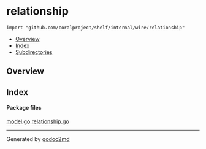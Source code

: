 

# relationship
`import "github.com/coralproject/shelf/internal/wire/relationship"`

* [Overview](#pkg-overview)
* [Index](#pkg-index)
* [Subdirectories](#pkg-subdirectories)

## <a name="pkg-overview">Overview</a>



## <a name="pkg-index">Index</a>


#### <a name="pkg-files">Package files</a>
[model.go](/src/github.com/coralproject/shelf/internal/wire/relationship/model.go) [relationship.go](/src/github.com/coralproject/shelf/internal/wire/relationship/relationship.go) 










- - -
Generated by [godoc2md](http://godoc.org/github.com/davecheney/godoc2md)
